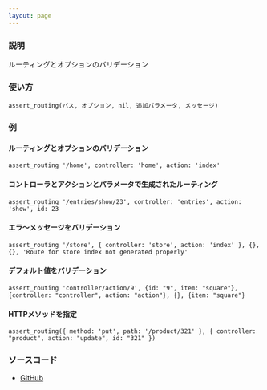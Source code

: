 ```yaml
---
layout: page
---
```

### 説明
ルーティングとオプションのバリデーション

### 使い方
    assert_routing(パス, オプション, nil, 追加パラメータ, メッセージ)

### 例
#### ルーティングとオプションのバリデーション
    assert_routing '/home', controller: 'home', action: 'index'

#### コントローラとアクションとパラメータで生成されたルーティング
    assert_routing '/entries/show/23', controller: 'entries', action: 'show', id: 23

#### エラ〜メッセージをバリデーション
    assert_routing '/store', { controller: 'store', action: 'index' }, {}, {}, 'Route for store index not generated properly'

#### デフォルト値をバリデーション
    assert_routing 'controller/action/9', {id: "9", item: "square"}, {controller: "controller", action: "action"}, {}, {item: "square"}

#### HTTPメソッドを指定
    assert_routing({ method: 'put', path: '/product/321' }, { controller: "product", action: "update", id: "321" })

### ソースコード
* [GitHub](https://github.com/rails/rails/blob/f33d52c95217212cbacc8d5e44b5a8e3cdc6f5b3/actionpack/lib/action_dispatch/testing/assertions/routing.rb#L47)